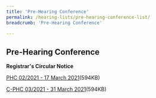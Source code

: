 ```yaml
---
title: 'Pre-Hearing Conference'
permalink: /hearing-lists/pre-hearing-conference-list/
breadcrumb: 'Pre-Hearing Conference'

---
```



Pre-Hearing Conference
---

**Registrar's Circular Notice**

[PHC 02/2021 - 17 March 2021](/files/Phc022021-17Mar2021.pdf)(594KB)

[C-PHC 03/2021 - 31 March 2021](/files/C-Phc032021-31Mar2021.pdf)(594KB)
